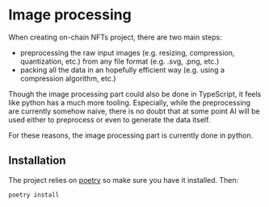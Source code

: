 # Image processing

When creating on-chain NFTs project, there are two main steps:
- preprocessing the raw input images (e.g. resizing, compression, quantization, etc.) from any file format (e.g. .svg, .png, etc.)
- packing all the data in an hopefully efficient way (e.g. using a compression algorithm, etc.)

Though the image processing part could also be done in TypeScript, it feels like python has a much more tooling.
Especially, while the preprocessing are currently somehow naive, there is no doubt that at some point AI will be used
either to preprocess or even to generate the data itself.

For these reasons, the image processing part is currently done in python.

## Installation

The project relies on [poetry](https://python-poetry.org/) so make sure you have it installed. Then:

```bash
poetry install
```
